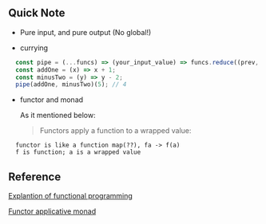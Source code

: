 ## Quick Note 

* Pure input, and pure output (No global!)

* currying

```js
  const pipe = (...funcs) => (your_input_value) => funcs.reduce((prev, curr) => curr(prev), your_input_value);
  const addOne = (x) => x + 1;
  const minusTwo = (y) => y - 2;
  pipe(addOne, minusTwo)(5); // 4
```


* functor and monad
  
  As it mentioned below:

  >Functors apply a function to a wrapped value:

```
  functor is like a function map(??), fa -> f(a)
  f is function; a is a wrapped value
```

## Reference
[Explantion of functional programming](https://zhuanlan.zhihu.com/p/20824527)

[Functor applicative monad](http://blog.leichunfeng.com/blog/2015/11/08/functor-applicative-and-monad/)
